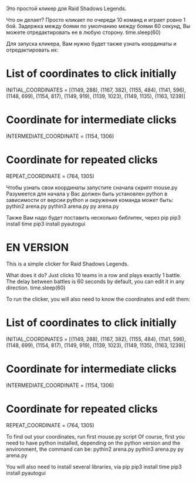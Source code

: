 Это простой кликер для Raid Shadows Legends.

Что он делает?
Просто кликает по очереди 10 команд и играет ровно 1 бой.
Задержка между боями по умолчанию между боями 60 секунд, Вы можете отредактировать ее в любую сторону.
time.sleep(60)

Для запуска кликера, Вам нужно будет также узнать координаты и отредактировать их:
# List of coordinates to click initially
INITIAL_COORDINATES = [(1149, 288), (1167, 382), (1155, 484), (1141, 596), (1148, 699), (1154, 817), (1149, 919), (1139, 1023), (1149, 1135), (1163, 1239)]

# Coordinate for intermediate clicks
INTERMEDIATE_COORDINATE = (1154, 1306)

# Coordinate for repeated clicks
REPEAT_COORDINATE = (764, 1305)

Чтобы узнать свои координаты запустите сначала скрипт mouse.py
Разумеется для начала у Вас должен быть установлен python в зависимости от версии python и окружения команда может быть:
pythin2 arena.py
pythin3 arena.py
py arena.py

Также Вам надо будет поставить несколько библитек, через pip
pip3 install time
pip3 install pyautogui

# EN VERSION
This is a simple clicker for Raid Shadows Legends.

What does it do?
Just clicks 10 teams in a row and plays exactly 1 battle.
The delay between battles is 60 seconds by default, you can edit it in any direction.
time.sleep(60)

To run the clicker, you will also need to know the coordinates and edit them:
# List of coordinates to click initially
INITIAL_COORDINATES = [(1149, 288), (1167, 382), (1155, 484), (1141, 596), (1148, 699), (1154, 817), (1149, 919), (1139, 1023), (1149, 1135), (1163, 1239)]

# Coordinate for intermediate clicks
INTERMEDIATE_COORDINATE = (1154, 1306)

# Coordinate for repeated clicks
REPEAT_COORDINATE = (764, 1305)

To find out your coordinates, run first mouse.py script
Of course, first you need to have python installed, depending on the python version and the environment, the command can be:
pythin2 arena.py
pythin3 arena.py
py arena.py

You will also need to install several libraries, via pip
pip3 install time
pip3 install pyautogui
